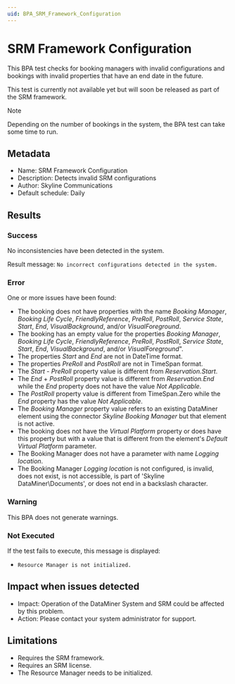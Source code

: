 ```yaml
---
uid: BPA_SRM_Framework_Configuration
---
```


# SRM Framework Configuration

This BPA test checks for booking managers with invalid configurations and bookings with invalid properties that have an end date in the future.

This test is currently not available yet but will soon be released as part of the SRM framework.<!-- RN 37417 -->

> [!NOTE]
> Depending on the number of bookings in the system, the BPA test can take some time to run.

## Metadata

- Name: SRM Framework Configuration
- Description: Detects invalid SRM configurations
- Author: Skyline Communications
- Default schedule: Daily

## Results

### Success

No inconsistencies have been detected in the system.

Result message: `No incorrect configurations detected in the system.`

### Error

One or more issues have been found:

- The booking does not have properties with the name *Booking Manager*, *Booking Life Cycle*, *FriendlyReference*, *PreRoll*, *PostRoll*, *Service State*, *Start*, *End*, *VisualBackground*, and/or *VisualForeground*.
- The booking has an empty value for the properties *Booking Manager*, *Booking Life Cycle*, *FriendlyReference*, *PreRoll*, *PostRoll*, *Service State*, *Start*, *End*, *VisualBackground*, and/or *VisualForeground*".
- The properties *Start* and *End* are not in DateTime format.
- The properties *PreRoll* and *PostRoll* are not in TimeSpan format.
- The *Start* - *PreRoll* property value is different from *Reservation.Start*.
- The *End* + *PostRoll* property value is different from *Reservation.End* while the *End* property does not have the value *Not Applicable*.
- The *PostRoll* property value is different from TimeSpan.Zero while the *End* property has the value *Not Applicable*.
- The *Booking Manager* property value refers to an existing DataMiner element using the connector *Skyline Booking Manager* but that element is not active.
- The booking does not have the *Virtual Platform* property or does have this property but with a value that is different from the element's *Default Virtual Platform* parameter.
- The Booking Manager does not have a parameter with name *Logging location*.
- The Booking Manager *Logging location* is not configured, is invalid, does not exist, is not accessible, is part of 'Skyline DataMiner\Documents', or does not end in a backslash character.

### Warning

This BPA does not generate warnings.

### Not Executed

If the test fails to execute, this message is displayed:

- `Resource Manager is not initialized.`

## Impact when issues detected

- Impact: Operation of the DataMiner System and SRM could be affected by this problem.
- Action: Please contact your system administrator for support.

## Limitations

- Requires the SRM framework.
- Requires an SRM license.
- The Resource Manager needs to be initialized.
